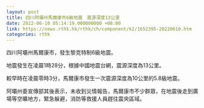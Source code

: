 ```yaml
---
layout: post
title: 四川阿壩州馬爾康市6級地震　震源深度13公里
date: 2022-06-10 05:14:19.000000000 +08:00
link: https://news.rthk.hk/rthk/ch/component/k2/1652395-20220610.htm
categories: rthk
---
```


四川阿壩州馬爾康市，發生黎克特制6級地震。

地震發生在凌晨1時28分，根據中國地震台網，震源深度為13公里。

較早時在凌晨零時3分，馬爾康市發生一次震源深度為10公里的5.8級地震。

阿壩州委宣傳部其後表示，未收到災情報告，馬爾康市不少群眾，在地震後走到廣場等空曠地方，緊急躲避，消防等救援人員趕往震央區域。
